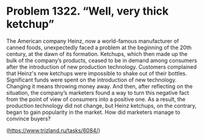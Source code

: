 # Problem 1322. “Well, very thick ketchup”

The American company Heinz, now a world-famous manufacturer of canned foods, unexpectedly faced a problem at the beginning of the 20th century, at the dawn of its formation. Ketchups, which then made up the bulk of the company’s products, ceased to be in demand among consumers after the introduction of new production technology. Customers complained that Heinz's new ketchups were impossible to shake out of their bottles. Significant funds were spent on the introduction of new technology. Changing it means throwing money away. And then, after reflecting on the situation, the company’s marketers found a way to turn this negative fact from the point of view of consumers into a positive one. As a result, the production technology did not change, but Heinz ketchups, on the contrary, began to gain popularity in the market. How did marketers manage to convince buyers?

(https://www.trizland.ru/tasks/6084/)